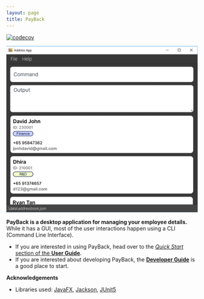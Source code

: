 ```yaml
---
layout: page
title: PayBack
---
```


[![codecov](https://codecov.io/gh/AY2324S2-CS2103T-T12-4/tp/graph/badge.svg?token=2O08Y4YRPC)](https://codecov.io/gh/AY2324S2-CS2103T-T12-4/tp)

![Ui](images/Ui.png)

**PayBack is a desktop application for managing your employee details.** While it has a GUI, most of the user interactions happen using a CLI (Command Line Interface).

* If you are interested in using PayBack, head over to the [_Quick Start_ section of the **User Guide**](UserGuide.html#quick-start).
* If you are interested about developing PayBack, the [**Developer Guide**](DeveloperGuide.html) is a good place to start.


**Acknowledgements**

* Libraries used: [JavaFX](https://openjfx.io/), [Jackson](https://github.com/FasterXML/jackson), [JUnit5](https://github.com/junit-team/junit5)
